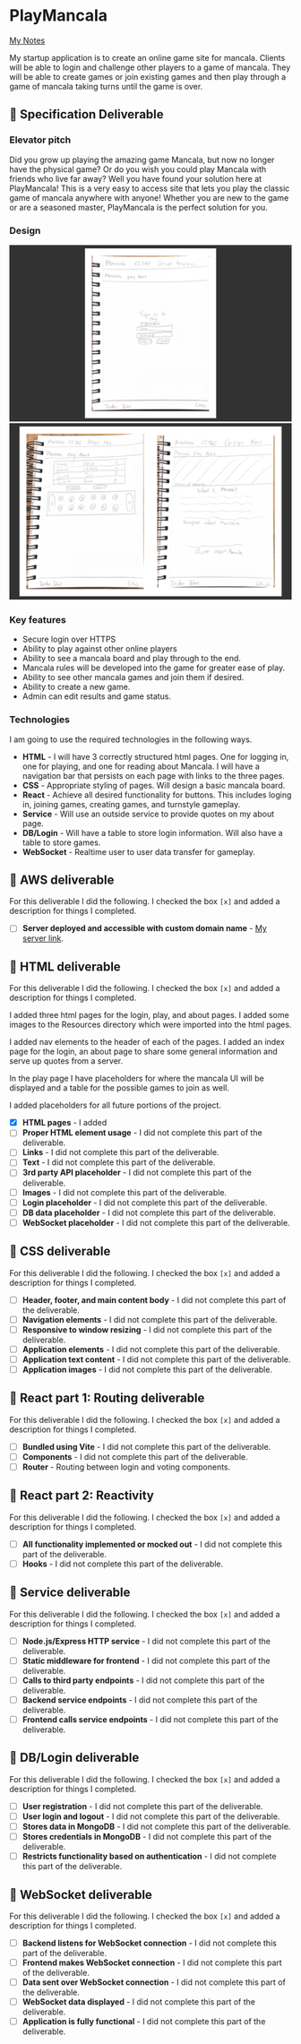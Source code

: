 # PlayMancala

[My Notes](notes.md)

My startup application is to create an online game site for mancala. Clients will be able to login and challenge other players to a game of mancala. They will be able to create games or join existing games and then play through a game of mancala taking turns until the game is over.

## 🚀 Specification Deliverable

### Elevator pitch

Did you grow up playing the amazing game Mancala, but now no longer have the physical game? Or do you wish you could play Mancala with friends who live far away? Well you have found your solution here at PlayMancala! This is a very easy to access site that lets you play the classic game of mancala anywhere with anyone! Whether you are new to the game or are a seasoned master, PlayMancala is the perfect solution for you.

### Design

![Login Design.](Resources/login.png)
![Play and About Design.](Resources/play-about.png)

### Key features

- Secure login over HTTPS
- Ability to play against other online players
- Ability to see a mancala board and play through to the end.
- Mancala rules will be developed into the game for greater ease of play.
- Ability to see other mancala games and join them if desired.
- Ability to create a new game.
- Admin can edit results and game status.

### Technologies

I am going to use the required technologies in the following ways.

- **HTML** - I will have 3 correctly structured html pages. One for logging in, one for playing, and one for reading about Mancala. I will have a navigation bar that persists on each page with links to the three pages.
- **CSS** - Appropriate styling of pages. Will design a basic mancala board.
- **React** - Achieve all desired functionality for buttons. This includes loging in, joining games, creating games, and turnstyle gameplay.
- **Service** - Will use an outside service to provide quotes on my about page.
- **DB/Login** - Will have a table to store login information. Will also have a table to store games.
- **WebSocket** - Realtime user to user data transfer for gameplay.

## 🚀 AWS deliverable

For this deliverable I did the following. I checked the box `[x]` and added a description for things I completed.

- [ ] **Server deployed and accessible with custom domain name** - [My server link](https://yourdomainnamehere.click).

## 🚀 HTML deliverable

For this deliverable I did the following. I checked the box `[x]` and added a description for things I completed.

I added three html pages for the login, play, and about pages. I added some images to the Resources directory which were imported into the html pages.

I added nav elements to the header of each of the pages. I added an index page for the login, an about page to share some general information and serve up quotes from a server.

In the play page I have placeholders for where the mancala UI will be displayed and a table for the possible games to join as well.

I added placeholders for all future portions of the project.

- [X] **HTML pages** - I added 
- [ ] **Proper HTML element usage** - I did not complete this part of the deliverable.
- [ ] **Links** - I did not complete this part of the deliverable.
- [ ] **Text** - I did not complete this part of the deliverable.
- [ ] **3rd party API placeholder** - I did not complete this part of the deliverable.
- [ ] **Images** - I did not complete this part of the deliverable.
- [ ] **Login placeholder** - I did not complete this part of the deliverable.
- [ ] **DB data placeholder** - I did not complete this part of the deliverable.
- [ ] **WebSocket placeholder** - I did not complete this part of the deliverable.

## 🚀 CSS deliverable

For this deliverable I did the following. I checked the box `[x]` and added a description for things I completed.

- [ ] **Header, footer, and main content body** - I did not complete this part of the deliverable.
- [ ] **Navigation elements** - I did not complete this part of the deliverable.
- [ ] **Responsive to window resizing** - I did not complete this part of the deliverable.
- [ ] **Application elements** - I did not complete this part of the deliverable.
- [ ] **Application text content** - I did not complete this part of the deliverable.
- [ ] **Application images** - I did not complete this part of the deliverable.

## 🚀 React part 1: Routing deliverable

For this deliverable I did the following. I checked the box `[x]` and added a description for things I completed.

- [ ] **Bundled using Vite** - I did not complete this part of the deliverable.
- [ ] **Components** - I did not complete this part of the deliverable.
- [ ] **Router** - Routing between login and voting components.

## 🚀 React part 2: Reactivity

For this deliverable I did the following. I checked the box `[x]` and added a description for things I completed.

- [ ] **All functionality implemented or mocked out** - I did not complete this part of the deliverable.
- [ ] **Hooks** - I did not complete this part of the deliverable.

## 🚀 Service deliverable

For this deliverable I did the following. I checked the box `[x]` and added a description for things I completed.

- [ ] **Node.js/Express HTTP service** - I did not complete this part of the deliverable.
- [ ] **Static middleware for frontend** - I did not complete this part of the deliverable.
- [ ] **Calls to third party endpoints** - I did not complete this part of the deliverable.
- [ ] **Backend service endpoints** - I did not complete this part of the deliverable.
- [ ] **Frontend calls service endpoints** - I did not complete this part of the deliverable.

## 🚀 DB/Login deliverable

For this deliverable I did the following. I checked the box `[x]` and added a description for things I completed.

- [ ] **User registration** - I did not complete this part of the deliverable.
- [ ] **User login and logout** - I did not complete this part of the deliverable.
- [ ] **Stores data in MongoDB** - I did not complete this part of the deliverable.
- [ ] **Stores credentials in MongoDB** - I did not complete this part of the deliverable.
- [ ] **Restricts functionality based on authentication** - I did not complete this part of the deliverable.

## 🚀 WebSocket deliverable

For this deliverable I did the following. I checked the box `[x]` and added a description for things I completed.

- [ ] **Backend listens for WebSocket connection** - I did not complete this part of the deliverable.
- [ ] **Frontend makes WebSocket connection** - I did not complete this part of the deliverable.
- [ ] **Data sent over WebSocket connection** - I did not complete this part of the deliverable.
- [ ] **WebSocket data displayed** - I did not complete this part of the deliverable.
- [ ] **Application is fully functional** - I did not complete this part of the deliverable.
